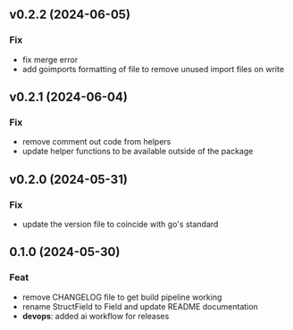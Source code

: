 ## v0.2.2 (2024-06-05)

### Fix

- fix merge error
- add goimports formatting of file to remove unused import files on write

## v0.2.1 (2024-06-04)

### Fix

- remove comment out code from helpers
- update helper functions to be available outside of the package

## v0.2.0 (2024-05-31)

### Fix

- update the version file to coincide with go's standard

## 0.1.0 (2024-05-30)

### Feat

- remove CHANGELOG file to get build pipeline working
- rename StructField to Field and update README documentation
- **devops**: added ai workflow for releases
